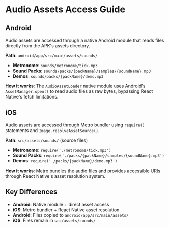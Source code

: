# Audio Assets Access Guide

## Android

Audio assets are accessed through a native Android module that reads files directly from the APK's assets directory.

**Path**: `android/app/src/main/assets/sounds/`

- **Metronome**: `sounds/metronome/tick.mp3`
- **Sound Packs**: `sounds/packs/{packName}/samples/{soundName}.mp3`
- **Demos**: `sounds/packs/{packName}/demo.mp3`

**How it works**: The `AudioAssetLoader` native module uses Android's `AssetManager.open()` to read audio files as raw bytes, bypassing React Native's fetch limitations.

## iOS

Audio assets are accessed through Metro bundler using `require()` statements and `Image.resolveAssetSource()`.

**Path**: `src/assets/sounds/` (source files)

- **Metronome**: `require('./metronome/tick.mp3')`
- **Sound Packs**: `require('./packs/{packName}/samples/{soundName}.mp3')`
- **Demos**: `require('./packs/{packName}/demo.mp3')`

**How it works**: Metro bundles the audio files and provides accessible URIs through React Native's asset resolution system.

## Key Differences

- **Android**: Native module + direct asset access
- **iOS**: Metro bundler + React Native asset resolution
- **Android**: Files copied to `android/app/src/main/assets/`
- **iOS**: Files remain in `src/assets/sounds/`
